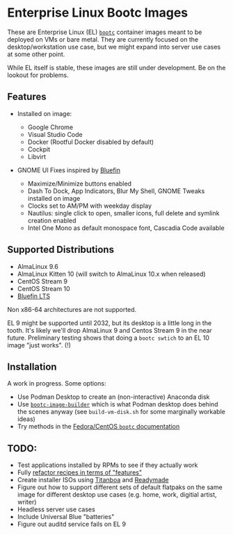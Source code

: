 # Enterprise Linux Bootc Images

These are Enterprise Linux (EL)
[``bootc``](https://developers.redhat.com/articles/2024/09/24/bootc-getting-started-bootable-containers) container images meant to be deployed on VMs or bare metal.  They are currently focused on
the desktop/workstation use case, but we might expand into server use cases at some other point.

While EL itself is stable, these images are still under development. Be on the lookout for problems.

## Features

- Installed on image:
    - Google Chrome
    - Visual Studio Code
    - Docker (Rootful Docker disabled by default)
    - Cockpit
    - Libvirt

- GNOME UI Fixes inspired by [Bluefin](https://projectbluefin.io)
    - Maximize/Minimize buttons enabled
    - Dash To Dock, App Indicators, Blur My Shell, GNOME Tweaks installed on image
    - Clocks set to AM/PM with weekday display
    - Nautilus: single click to open, smaller icons, full delete and symlink creation enabled
    - Intel One Mono as default monospace font, Cascadia Code available

## Supported Distributions

- AlmaLinux 9.6
- AlmaLinux Kitten 10 (will switch to AlmaLinux 10.x when released)
- CentOS Stream 9
- CentOS Stream 10
- [Bluefin LTS](https://docs.projectbluefin.io/lts/)

Non x86-64 architectures are not supported.

EL 9 might be supported until 2032, but its desktop is a little long in the tooth.  It's 
likely we'll drop AlmaLinux 9 and Centos Stream 9 in the near future.  Preliminary testing
shows that doing a ``bootc swtich`` to an EL 10 image "just works". (!)

## Installation

A work in progress.  Some options:

- Use Podman Desktop to create an (non-interactive) Anaconda disk
- Use
  [``bootc-image-builder``](https://github.com/osbuild/bootc-image-builder/blob/main/README.md)
  which is what Podman desktop does behind the scenes anyway (see ``build-vm-disk.sh`` for some
  marginally workable ideas)
- Try methods in the [Fedora/CentOS ``bootc`` documentation](https://docs.fedoraproject.org/en-US/bootc/bare-metal/)

## TODO:

- Test applications installed by RPMs to see if they actually work
- Fully [refactor recipes in terms of "features"](https://github.com/rrenomeron/ublue-tr/commit/59c87c711777aa29a8939d88ebd4320b4e6998bc)
- Create installer ISOs using [Titanboa](https://github.com/ublue-os/titanboa) and
  [Readymade](https://github.com/FyraLabs/readymade)
- Figure out how to support different sets of default flatpaks on the same image
  for different desktop use cases (e.g. home, work, digitial artist, writer)
- Headless server use cases
- Include Universal Blue "batteries"
- Figure out auditd service fails on EL 9
